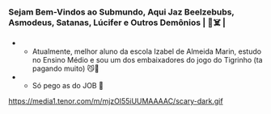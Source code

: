 ### Sejam Bem-Vindos ao Submundo, Aqui Jaz Beelzebubs, Asmodeus, Satanas, Lúcifer e Outros Demônios | 👹☠️ |

- * Atualmente, melhor aluno da escola Izabel de Almeida Marin, estudo no Ensino Médio e sou um dos embaixadores do jogo do Tigrinho (ta pagando muito) 😼🤑
- * Só pego as do JOB 👄

https://media1.tenor.com/m/mjzOl55iUUMAAAAC/scary-dark.gif
